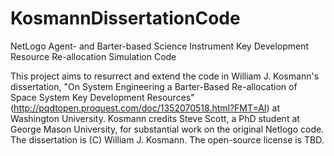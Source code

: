 # KosmannDissertationCode
NetLogo Agent- and Barter-based Science Instrument Key Development Resource Re-allocation Simulation Code

This project aims to resurrect and extend the code in William J. Kosmann's dissertation, "On System Engineering a Barter-Based Re-allocation of Space System Key Development Resources" (http://pqdtopen.proquest.com/doc/1352070518.html?FMT=AI) at Washington University. Kosmann credits Steve Scott, a PhD student at George Mason University, for substantial work on the original Netlogo code. The dissertation is (C) William J. Kosmann. The open-source license is TBD.


